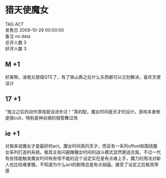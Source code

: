 



# 猎天使魔女
  
TAG ACT  
发售日 2009-10-29 00:00:00  
备注 no data  
总评人数 3  
好评人数 3
## M +1


好美啊，淦我又按错QTE了，有了铁山靠之后什么东西都可以立刻解决，喜欢天使设计
## 17 +1


“鬼泣之后的动作游戏就没进步过！”真的配，魔女时间是天才的设计。游戏本身倒是很cult，特别是神谷搞的钢管舞过场
## ie +1


对我来说魔女才是最好的act。魔女时间真的天才，而且有一系列offset和围绕魔女系列打造的系统。极其主张闪避蹭魔女时间的战斗模式显然更适合我。不过一代有些怪能触发魔女时间有些怪不能的这个设定实在是有点难上手，魔力的用法对新人也比较难掌握。不知道为什么act的剧情总是有点胡逼。接受了设定之后极其带感